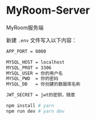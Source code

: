 # MyRoom-Server
MyRoom服务端

新建 `.env` 文件写入以下内容：

```txt
APP_PORT = 8000

MYSQL_HOST = localhost
MYSQL_PROT = 3306
MYSQL_USER = 你的用户名
MYSQL_PWD  = 你的密码
MYSQL_DB   = 你创建的数据库名称

JWT_SECRET = jwt的密钥，随意
```

```bash
npm install # yarn
npm run dev # yarn dev
```

